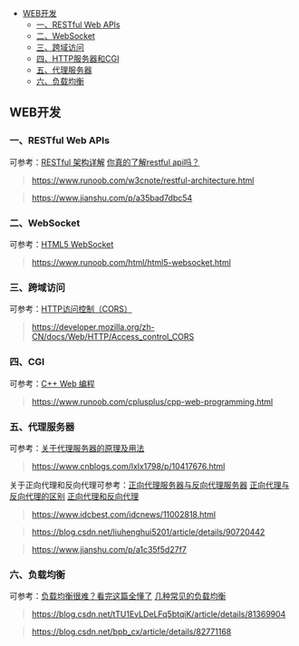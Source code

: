 <!-- START doctoc generated TOC please keep comment here to allow auto update -->
<!-- DON'T EDIT THIS SECTION, INSTEAD RE-RUN doctoc TO UPDATE -->

- [WEB开发](#web%E5%BC%80%E5%8F%91)
  - [一、RESTful Web APIs](#%E4%B8%80restful-web-apis)
  - [二、WebSocket](#%E4%BA%8Cwebsocket)
  - [三、跨域访问](#%E4%B8%89%E8%B7%A8%E5%9F%9F%E8%AE%BF%E9%97%AE)
  - [四、HTTP服务器和CGI](#%E5%9B%9Bhttp%E6%9C%8D%E5%8A%A1%E5%99%A8%E5%92%8Ccgi)
  - [五、代理服务器](#%E4%BA%94%E4%BB%A3%E7%90%86%E6%9C%8D%E5%8A%A1%E5%99%A8)
  - [六、负载均衡](#%E5%85%AD%E8%B4%9F%E8%BD%BD%E5%9D%87%E8%A1%A1)

<!-- END doctoc generated TOC please keep comment here to allow auto update -->

## WEB开发

### 一、RESTful Web APIs
可参考：[RESTful 架构详解](./img/restful.png)  [你真的了解restful api吗？](./img/restful2.png)

> https://www.runoob.com/w3cnote/restful-architecture.html

> https://www.jianshu.com/p/a35bad7dbc54

### 二、WebSocket
可参考：[HTML5 WebSocket](./img/websocket.png)
> https://www.runoob.com/html/html5-websocket.html

### 三、跨域访问
可参考：[HTTP访问控制（CORS）](./img/cros.png)
> https://developer.mozilla.org/zh-CN/docs/Web/HTTP/Access_control_CORS

### 四、CGI
可参考：[C++ Web 编程](./img/cgi.png)
> https://www.runoob.com/cplusplus/cpp-web-programming.html

### 五、代理服务器

可参考：[关于代理服务器的原理及用法](./img/proxy.png)
> https://www.cnblogs.com/lxlx1798/p/10417676.html

关于正向代理和反向代理可参考：[正向代理服务器与反向代理服务器](./img/proxy2.png)     [正向代理与反向代理的区别](./img/proxy3.png)      [正向代理和反向代理](./img/proxy4.png)
> https://www.idcbest.com/idcnews/11002818.html

> https://blog.csdn.net/liuhenghui5201/article/details/90720442

> https://www.jianshu.com/p/a1c35f5d27f7

### 六、负载均衡

可参考：[负载均衡很难？看完这篇全懂了](./img/loadbanance.png)    [几种常见的负载均衡](./img/loadbanance2.png)

> https://blog.csdn.net/tTU1EvLDeLFq5btqiK/article/details/81369904

> https://blog.csdn.net/bpb_cx/article/details/82771168